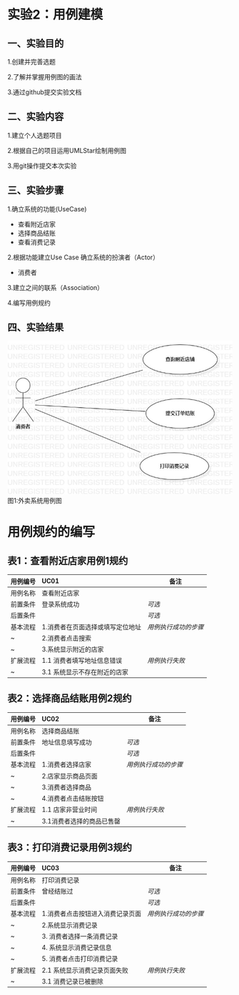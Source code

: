 # 实验2：用例建模

## 一、实验目的

1.创建并完善选题

2.了解并掌握用例图的画法

3.通过github提交实验文档

## 二、实验内容

1.建立个人选题项目

2.根据自己的项目运用UMLStar绘制用例图

3.用git操作提交本次实验

## 三、实验步骤

1.确立系统的功能(UseCase)
 - 查看附近店家
 - 选择商品结账
 - 查看消费记录

 2.根据功能建立Use Case
 确立系统的扮演者（Actor）
 - 消费者
 
 3.建立之间的联系（Association）

 4.编写用例规约
 
## 四、实验结果

![用例图](./UseCaseDiagram1.jpg)
 图1:外卖系统用例图

# 用例规约的编写

## 表1：查看附近店家用例1规约  

用例编号  | UC01 | 备注  
-|:-|-  
用例名称  | 查看附近店家  |   
前置条件  |  登录系统成功    | *可选*   
后置条件  |      | *可选*   
基本流程  | 1.消费者在页面选择或填写定位地址  |*用例执行成功的步骤*    
~| 2.消费者点击搜索  |   
~| 3.系统显示附近的店家  |   
扩展流程  | 1.1  消费者填写地址信息错误 |*用例执行失败*    
~| 3.1 系统显示不存在附近的店家   |  



## 表2：选择商品结账用例2规约  

用例编号  | UC02 | 备注  
-|:-|-  
用例名称  | 选择商品结账  |   
前置条件  | 地址信息填写成功     | *可选*   
后置条件  |      | *可选*   
基本流程  | 1.消费者选择店家 |*用例执行成功的步骤*    
~| 2.店家显示商品页面  |   
~| 3.消费者选择商品  |   
~| 4.消费者点击结账按钮 |   
扩展流程  | 1.1 店家非营业时间  |*用例执行失败*    
~| 3.1消费者选择的商品已售罄   |  


## 表3：打印消费记录用例3规约  

用例编号  | UC03 | 备注  
-|:-|-  
用例名称  | 打印消费记录  |   
前置条件  |  曾经结账过  | *可选*   
后置条件  |      | *可选*   
基本流程  | 1.消费者点击按钮进入消费记录页面  |*用例执行成功的步骤*    
~| 2.系统显示消费记录  |   
~| 3. 消费者选择一条消费记录  |   
~| 4. 系统显示消费记录信息  |   
~| 5. 消费者点击打印消费记录  |  
扩展流程  | 2.1 系统显示消费记录页面失败  |*用例执行失败*    
~| 3.1 消费记录已被删除  |  
